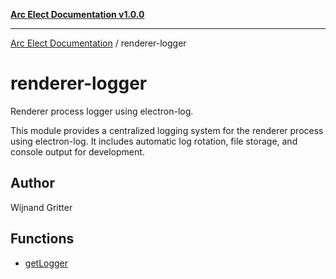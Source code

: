 [**Arc Elect Documentation v1.0.0**](../README.md)

---

[Arc Elect Documentation](../modules.md) / renderer-logger

# renderer-logger

Renderer process logger using electron-log.

This module provides a centralized logging system for the renderer process
using electron-log. It includes automatic log rotation, file storage,
and console output for development.

## Author

Wijnand Gritter

## Functions

- [getLogger](functions/getLogger.md)
